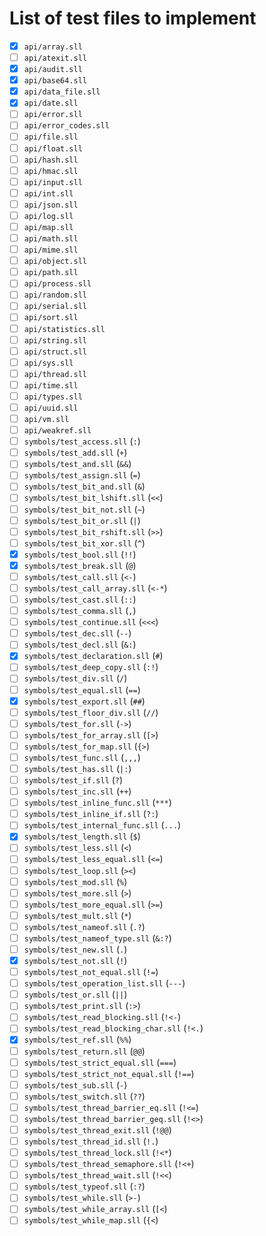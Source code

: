 # List of test files to implement

- [x] `api/array.sll`
- [ ] `api/atexit.sll`
- [x] `api/audit.sll`
- [x] `api/base64.sll`
- [x] `api/data_file.sll`
- [x] `api/date.sll`
- [ ] `api/error.sll`
- [ ] `api/error_codes.sll`
- [ ] `api/file.sll`
- [ ] `api/float.sll`
- [ ] `api/hash.sll`
- [ ] `api/hmac.sll`
- [ ] `api/input.sll`
- [ ] `api/int.sll`
- [ ] `api/json.sll`
- [ ] `api/log.sll`
- [ ] `api/map.sll`
- [ ] `api/math.sll`
- [ ] `api/mime.sll`
- [ ] `api/object.sll`
- [ ] `api/path.sll`
- [ ] `api/process.sll`
- [ ] `api/random.sll`
- [ ] `api/serial.sll`
- [ ] `api/sort.sll`
- [ ] `api/statistics.sll`
- [ ] `api/string.sll`
- [ ] `api/struct.sll`
- [ ] `api/sys.sll`
- [ ] `api/thread.sll`
- [ ] `api/time.sll`
- [ ] `api/types.sll`
- [ ] `api/uuid.sll`
- [ ] `api/vm.sll`
- [ ] `api/weakref.sll`
- [ ] `symbols/test_access.sll` (`:`)
- [ ] `symbols/test_add.sll` (`+`)
- [ ] `symbols/test_and.sll` (`&&`)
- [ ] `symbols/test_assign.sll` (`=`)
- [ ] `symbols/test_bit_and.sll` (`&`)
- [ ] `symbols/test_bit_lshift.sll` (`<<`)
- [ ] `symbols/test_bit_not.sll` (`~`)
- [ ] `symbols/test_bit_or.sll` (`|`)
- [ ] `symbols/test_bit_rshift.sll` (`>>`)
- [ ] `symbols/test_bit_xor.sll` (`^`)
- [x] `symbols/test_bool.sll` (`!!`)
- [x] `symbols/test_break.sll` (`@`)
- [ ] `symbols/test_call.sll` (`<-`)
- [ ] `symbols/test_call_array.sll` (`<-*`)
- [ ] `symbols/test_cast.sll` (`::`)
- [ ] `symbols/test_comma.sll` (`,`)
- [ ] `symbols/test_continue.sll` (`<<<`)
- [ ] `symbols/test_dec.sll` (`--`)
- [ ] `symbols/test_decl.sll` (`&:`)
- [x] `symbols/test_declaration.sll` (`#`)
- [ ] `symbols/test_deep_copy.sll` (`:!`)
- [ ] `symbols/test_div.sll` (`/`)
- [ ] `symbols/test_equal.sll` (`==`)
- [x] `symbols/test_export.sll` (`##`)
- [ ] `symbols/test_floor_div.sll` (`//`)
- [ ] `symbols/test_for.sll` (`->`)
- [ ] `symbols/test_for_array.sll` (`[>`)
- [ ] `symbols/test_for_map.sll` (`{>`)
- [ ] `symbols/test_func.sll` (`,,,`)
- [ ] `symbols/test_has.sll` (`|:`)
- [ ] `symbols/test_if.sll` (`?`)
- [ ] `symbols/test_inc.sll` (`++`)
- [ ] `symbols/test_inline_func.sll` (`***`)
- [ ] `symbols/test_inline_if.sll` (`?:`)
- [ ] `symbols/test_internal_func.sll` (`...`)
- [x] `symbols/test_length.sll` (`$`)
- [ ] `symbols/test_less.sll` (`<`)
- [ ] `symbols/test_less_equal.sll` (`<=`)
- [ ] `symbols/test_loop.sll` (`><`)
- [ ] `symbols/test_mod.sll` (`%`)
- [ ] `symbols/test_more.sll` (`>`)
- [ ] `symbols/test_more_equal.sll` (`>=`)
- [ ] `symbols/test_mult.sll` (`*`)
- [ ] `symbols/test_nameof.sll` (`.?`)
- [ ] `symbols/test_nameof_type.sll` (`&:?`)
- [ ] `symbols/test_new.sll` (`.`)
- [x] `symbols/test_not.sll` (`!`)
- [ ] `symbols/test_not_equal.sll` (`!=`)
- [ ] `symbols/test_operation_list.sll` (`---`)
- [ ] `symbols/test_or.sll` (`||`)
- [ ] `symbols/test_print.sll` (`:>`)
- [ ] `symbols/test_read_blocking.sll` (`!<-`)
- [ ] `symbols/test_read_blocking_char.sll` (`!<.`)
- [x] `symbols/test_ref.sll` (`%%`)
- [ ] `symbols/test_return.sll` (`@@`)
- [ ] `symbols/test_strict_equal.sll` (`===`)
- [ ] `symbols/test_strict_not_equal.sll` (`!==`)
- [ ] `symbols/test_sub.sll` (`-`)
- [ ] `symbols/test_switch.sll` (`??`)
- [ ] `symbols/test_thread_barrier_eq.sll` (`!<=`)
- [ ] `symbols/test_thread_barrier_geq.sll` (`!<>`)
- [ ] `symbols/test_thread_exit.sll` (`!@@`)
- [ ] `symbols/test_thread_id.sll` (`!.`)
- [ ] `symbols/test_thread_lock.sll` (`!<*`)
- [ ] `symbols/test_thread_semaphore.sll` (`!<+`)
- [ ] `symbols/test_thread_wait.sll` (`!<<`)
- [ ] `symbols/test_typeof.sll` (`:?`)
- [ ] `symbols/test_while.sll` (`>-`)
- [ ] `symbols/test_while_array.sll` (`[<`)
- [ ] `symbols/test_while_map.sll` (`{<`)

